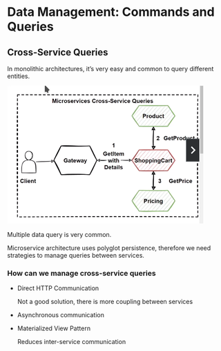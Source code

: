 # Data Management: Commands and Queries

## Cross-Service Queries

In monolithic architectures, it’s very easy and common to query different entities. 

![Untitled](Data%20Management%20Commands%20and%20Queries%2070574364465a4691a0f32a8ad096c1b9/Untitled.png)

Multiple data query is very common. 

Microservice architecture uses polyglot persistence, therefore we need strategies to manage queries between services.

### How can we manage cross-service queries

- Direct HTTP Communication
    
    Not a good solution, there is more coupling between services
    
- Asynchronous communication
- Materialized View Pattern
    
    Reduces inter-service communication